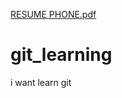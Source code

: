 [RESUME PHONE.pdf](https://github.com/jagadeesh619/git_learning/files/7011581/RESUME.PHONE.pdf)
# git_learning
i want learn git
